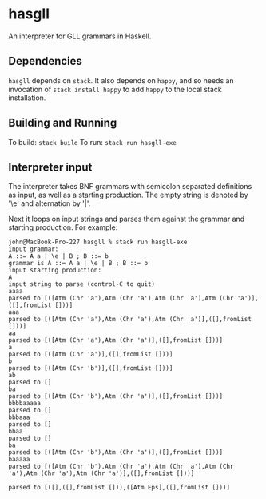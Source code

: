 # hasgll
An interpreter for GLL grammars in Haskell. 

## Dependencies
`hasgll` depends on `stack`. It also depends on `happy`, and so needs an invocation of `stack install happy` to add
`happy` to the local stack installation.

## Building and Running

To build: `stack build`
To run: `stack run hasgll-exe`

## Interpreter input

The interpreter takes BNF grammars with semicolon separated definitions as input,
as well as a starting production. The empty string is denoted by '\e' and alternation by '|'. 

Next it loops on input strings
and parses them against the grammar and starting production.
For example:

```
john@MacBook-Pro-227 hasgll % stack run hasgll-exe                            
input grammar:
A ::= A a | \e | B ; B ::= b
grammar is A ::= A a | \e | B ; B ::= b
input starting production:
A
input string to parse (control-C to quit)
aaaa
parsed to [([Atm (Chr 'a'),Atm (Chr 'a'),Atm (Chr 'a'),Atm (Chr 'a')],([],fromList []))]
aaa
parsed to [([Atm (Chr 'a'),Atm (Chr 'a'),Atm (Chr 'a')],([],fromList []))]
aa
parsed to [([Atm (Chr 'a'),Atm (Chr 'a')],([],fromList []))]
a
parsed to [([Atm (Chr 'a')],([],fromList []))]
b
parsed to [([Atm (Chr 'b')],([],fromList []))]
ab
parsed to []
ba
parsed to [([Atm (Chr 'b'),Atm (Chr 'a')],([],fromList []))]
bbbbaaaaa
parsed to []
bbbaaa
parsed to []
bbaa
parsed to []
ba
parsed to [([Atm (Chr 'b'),Atm (Chr 'a')],([],fromList []))]
baaaaa
parsed to [([Atm (Chr 'b'),Atm (Chr 'a'),Atm (Chr 'a'),Atm (Chr 'a'),Atm (Chr 'a'),Atm (Chr 'a')],([],fromList []))]

parsed to [([],([],fromList [])),([Atm Eps],([],fromList []))]
```
